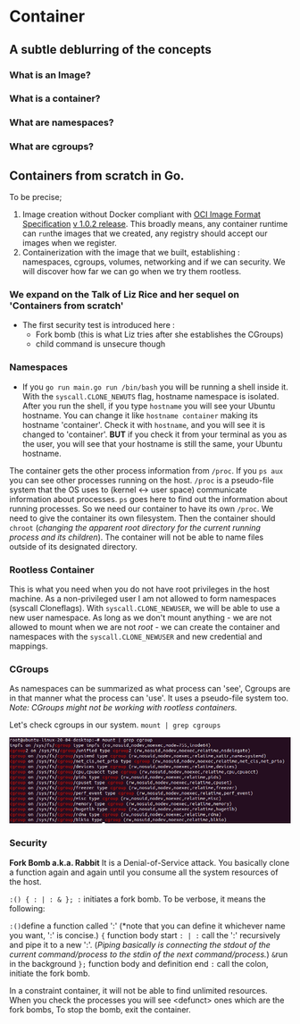 # Container
## A subtle deblurring of the concepts

### What is an Image?
### What is a container?
### What are namespaces?
### What are cgroups?


## Containers from scratch in Go. 

To be precise; 


1. Image creation without Docker compliant with [OCI Image Format Specification](https://github.com/opencontainers/image-spec/blob/main/spec.md) [v 1.0.2 release](https://opencontainers.org/release-notices/v1-0-2-image-spec/). This broadly means, any  container runtime can `run`the images that we created, any registry should accept our images when we register.
2. Containerization with the image that we built, establishing : namespaces, cgroups, volumes, networking and if we can security. We will discover how far we can go when we try them rootless.

### We expand on the Talk of Liz Rice and her sequel on 'Containers from scratch'
- The first security test is introduced here : 
	- Fork bomb (this is what Liz tries after she establishes the CGroups)
	- child command is unsecure though

### Namespaces
- If you `go run main.go run /bin/bash` you will be running a shell inside it. With the `syscall.CLONE_NEWUTS` flag, hostname namespace is isolated. After you run the shell, if you type `hostname` you will see your Ubuntu hostname. You can change it like `hostname container` making its hostname 'container'. Check it with `hostname`, and you will see it is changed to 'container'. **BUT** if you check it from your terminal as you as the user, you will see that your hostname is still the same, your Ubuntu hostname. 		  


The container gets the other process information from `/proc`. 
If you `ps aux` you can see other processes running on the host. `/proc` is a pseudo-file system that the OS uses to (kernel \<-\> user space) communicate information about processes. `ps` goes here to find out the information about running processes.
So we need our container to have its own `/proc`. We need to give the container its own filesystem. Then the container should `chroot` (*changing the apparent root directory for the current running process and its children*). The container will not be able to name files outside of its designated directory. 

### Rootless Container

This is what you need when you do not have root privileges in the host machine. As a non-privileged user I am not allowed to form namespaces (syscall Cloneflags). With `syscall.CLONE_NEWUSER`, we will be able to use a new user namespace. As long as we don't mount anything - we are not allowed to mount when we are not *root* - we can create the container and namespaces with the `syscall.CLONE_NEWUSER` and new credential and mappings.

### CGroups
As namespaces can be summarized as what process can 'see', Cgroups are in that manner what the process can 'use'. It uses a pseudo-file system too. 
*Note: CGroups might not be working with rootless containers.*

Let's check cgroups in our system.
`mount | grep cgroups`

![An example of cgroups in Ubuntu with](images/cgroup_ss.png)


### Security
**Fork Bomb a.k.a. Rabbit**
It is a Denial-of-Service attack. You basically clone a function again and again until you consume all the system resources of the host. 

`:() { : | : & }; :` initiates a fork bomb. To be verbose, it means the following: 

`:()`define a function called ':' (*note that you can define it whichever name you want, ':' is concise.) 
`{` function body start
`: | :` call  the ':' recursively and pipe it to a new ':'. (*Piping basically is connecting the stdout of the current command/process to the stdin of the next command/process.*)
`&`run in the background
`};` function body and definition end
`:` call the colon, initiate the fork bomb.


 In a constraint container, it will not be able to find unlimited resources. When you check the processes you will see \<defunct\> ones which are the fork bombs, 
To stop the bomb, exit the container. 
